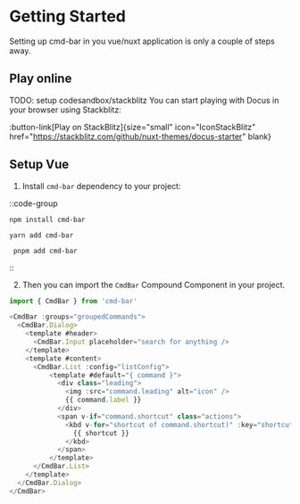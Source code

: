 # Getting Started

Setting up cmd-bar in you vue/nuxt application is only a couple of steps away.

## Play online
TODO: setup codesandbox/stackblitz
You can start playing with Docus in your browser using Stackblitz:

:button-link[Play on StackBlitz]{size="small" icon="IconStackBlitz" href="https://stackblitz.com/github/nuxt-themes/docus-starter" blank}

## Setup Vue

1. Install `cmd-bar` dependency to your project:

::code-group

  ```bash[npm]
  npm install cmd-bar
  ```

  ```bash[yarn]
  yarn add cmd-bar
  ```

  ```bach[pnpm]
   pnpm add cmd-bar
  ```
::

2. Then you can import the `CmdBar` Compound Component in your project.

```ts
import { CmdBar } from 'cmd-bar'

<CmdBar :groups="groupedCommands">
  <CmdBar.Dialog>
    <template #header>
      <CmdBar.Input placeholder="search for anything />
    </template>
    <template #content>
      <CmdBar.List :config="listConfig">
          <template #default="{ command }">
            <div class="leading">
              <img :src="command.leading" alt="icon" />
              {{ command.label }}
            </div>
            <span v-if="command.shortcut" class="actions">
              <kbd v-for="shortcut of command.shortcut)" :key="shortcut">
                {{ shortcut }}
              </kbd>
            </span>
          </template>
      </CmdBar.List>
    </template>
  </CmdBar.Dialog>
</CmdBar>
```



[//]: # (## Setup Nuxt)

[//]: # ()
[//]: # (1. Add `cmd-bar` dependency to your project:)

[//]: # ()
[//]: # (::code-group)

[//]: # ()
[//]: # (  ```bash[npm])

[//]: # (  npm install cmd-bar)

[//]: # (  ```)

[//]: # ()
[//]: # (  ```bash[yarn])

[//]: # (  yarn add cmd-bar)

[//]: # (  ```)

[//]: # ()
[//]: # (  ```bach[pnpm])

[//]: # (   pnpm add cmd-bar)

[//]: # (  ```)

[//]: # ()
[//]: # (::)

[//]: # ()
[//]: # (2. Add it to your modules section in your nuxt.config:)

[//]: # (```ts)

[//]: # (export default defineNuxtConfig&#40;{)

[//]: # (  modules: ['cmd-bar'],)

[//]: # (}&#41;)

[//]: # (```)

